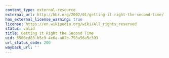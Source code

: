 ```yaml
---
content_type: external-resource
external_url: http://hbr.org/2002/01/getting-it-right-the-second-time/
has_external_license_warning: true
license: https://en.wikipedia.org/wiki/All_rights_reserved
status: valid
title: Getting it Right the Second Time
uid: 5500cd83-b5c9-4e6a-a02b-793a56a5c393
url_status_code: 200
wayback_url: ''
---
```

